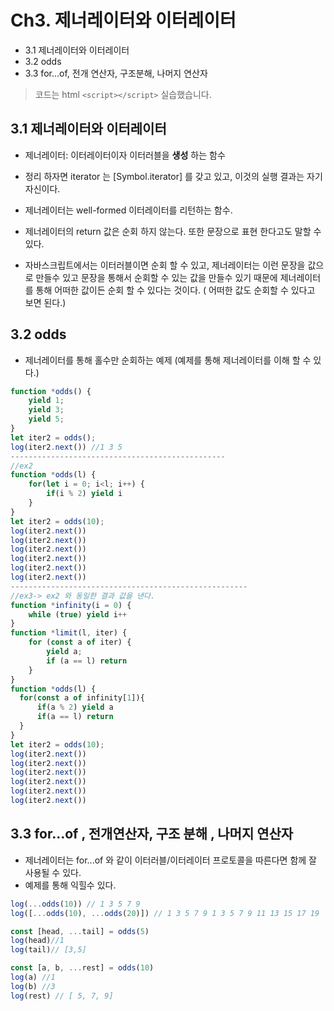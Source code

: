 # Ch3. 제너레이터와 이터레이터

* 3.1 제너레이터와 이터레이터
* 3.2 odds
* 3.3 for...of, 전개 연산자, 구조분해, 나머지 연산자

> 코드는 html `<script></script>`  실습했습니다. 



## 3.1 제너레이터와 이터레이터

* 제너레이터: 이터레이터이자 이터러블을 **생성** 하는 함수 
* 정리 하자면 iterator 는 [Symbol.iterator] 를 갖고 있고, 이것의 실행 결과는 자기 자신이다.
* 제너레이터는 well-formed 이터레이터를 리턴하는 함수.

* 제너레이터의 return 값은 순회 하지 않는다. 또한 문장으로 표현 한다고도 말할 수 있다.
* 자바스크립트에서는 이터러블이면  순회 할 수 있고, 제너레이터는 이런 문장을 값으로 만들수 있고 문장을 통해서 순회할 수 있는 값을 만들수 있기 때문에 제너레이터를 통해 어떠한 값이든 순회 할 수 있다는 것이다. ( 어떠한 값도 순회할 수 있다고 보면 된다.)



## 3.2 odds

* 제너레이터를 통해 홀수만 순회하는 예제 (예제를 통해 제너레이터를 이해 할 수 있다.)

~~~javascript
function *odds() {
    yield 1;
    yield 3;
    yield 5;    
}
let iter2 = odds();
log(iter2.next()) //1 3 5
------------------------------------------------
//ex2
function *odds(l) {
    for(let i = 0; i<l; i++) {
        if(i % 2) yield i 
    }   
}
let iter2 = odds(10);
log(iter2.next())
log(iter2.next())
log(iter2.next())
log(iter2.next())
log(iter2.next())
log(iter2.next())
-----------------------------------------------------
//ex3-> ex2 와 동일한 결과 값을 낸다.
function *infinity(i = 0) {
    while (true) yield i++ 
}
function *limit(l, iter) {
    for (const a of iter) {
        yield a;
        if (a == l) return
    }
}
function *odds(l) {
  for(const a of infinity[1]){
      if(a % 2) yield a 
      if(a == l) return
  }
}
let iter2 = odds(10);
log(iter2.next())
log(iter2.next())
log(iter2.next())
log(iter2.next())
log(iter2.next())
log(iter2.next())
~~~

## 3.3 for...of , 전개연산자, 구조 분해 , 나머지 연산자

* 제너레이터는 for...of 와 같이 이터러블/이터레이터 프로토콜을 따른다면 함께 잘 사용될 수 있다. 
* 예제를 통해 익힐수 있다.

~~~javascript
log(...odds(10)) // 1 3 5 7 9
log([...odds(10), ...odds(20)]) // 1 3 5 7 9 1 3 5 7 9 11 13 15 17 19

const [head, ...tail] = odds(5)
log(head)//1
log(tail)// [3,5]

const [a, b, ...rest] = odds(10)
log(a) //1
log(b) //3
log(rest) // [ 5, 7, 9]

~~~


